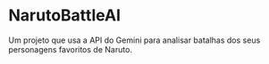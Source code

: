 # NarutoBattleAI
Um projeto que usa a API do Gemini para analisar batalhas dos seus personagens favoritos de Naruto. 
